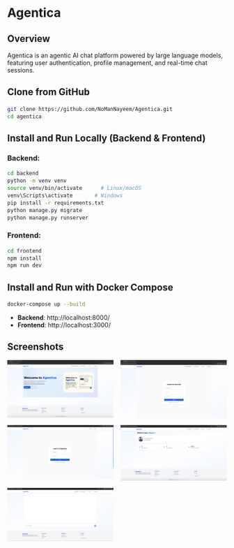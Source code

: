 # Agentica

## Overview  
Agentica is an agentic AI chat platform powered by large language models, featuring user authentication, profile management, and real-time chat sessions.

## Clone from GitHub  
```bash
git clone https://github.com/NoManNayeem/Agentica.git
cd agentica
```

## Install and Run Locally (Backend & Frontend)

### Backend:
```bash
cd backend
python -m venv venv
source venv/bin/activate      # Linux/macOS
venv\Scripts\activate       # Windows
pip install -r requirements.txt
python manage.py migrate
python manage.py runserver
```

### Frontend:
```bash
cd frontend
npm install
npm run dev
```

## Install and Run with Docker Compose
```bash
docker-compose up --build
```

- **Backend**: http://localhost:8000/  
- **Frontend**: http://localhost:3000/

## Screenshots

<div style="display: grid; grid-template-columns: repeat(auto-fit, minmax(200px, 1fr)); gap: 16px;">
  <img src="./screenshots/screenshot_1.png" alt="Screenshot 1" />
  <img src="./screenshots/screenshot_2.png" alt="Screenshot 2" />
  <img src="./screenshots/screenshot_3.png" alt="Screenshot 3" />
  <img src="./screenshots/screenshot_4.png" alt="Screenshot 4" />
  <img src="./screenshots/screenshot_5.png" alt="Screenshot 5" />
</div>